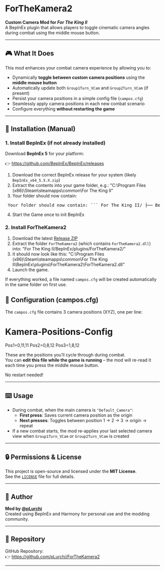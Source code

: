 # ForTheKamera2

**Custom Camera Mod for _For The King II_**  
A BepInEx plugin that allows players to toggle cinematic camera angles during combat using the middle mouse button.

---

## 🎮 What It Does

This mod enhances your combat camera experience by allowing you to:

- Dynamically **toggle between custom camera positions** using the **middle mouse button**
- Automatically update both `Group1Turn_VCam` and `Group2Turn_VCam` (if present)
- Persist your camera positions in a simple config file (`campos.cfg`)
- Seamlessly apply camera positions in each new combat scenario
- Configure everything **without restarting the game**

---

## 💾 Installation (Manual)

### 1. Install BepInEx (if not already installed)

Download **BepInEx 5** for your platform:

👉 https://github.com/BepInEx/BepInEx/releases

1. Download the correct BepInEx release for your system (likely `BepInEx_x64_5.X.X.zip`)
2. Extract the contents into your game folder, e.g.: "C:\Program Files (x86)\Steam\steamapps\common\For The King II\"
3. Your folder should now contain:

<pre lang="md"> Your folder should now contain: ``` For The King II/ ├── BepInEx/ ├── doorstop_config.ini ├── winhttp.dll └── ... ``` </pre>

4. Start the Game once to init BepInEx


### 2. Install ForTheKamera2

1. Download the latest [Release ZIP](https://github.com/pLurchi/ForTheKamera2/releases)
2. Extract the folder `ForTheKamera2` (which contains `ForTheKamera2.dll`) into: "For The King II/BepInEx/plugins/ForTheKamera2/"
3. It should now look like this: "C:\Program Files (x86)\Steam\steamapps\common\For The King II\BepInEx\plugins\ForTheKamera2\ForTheKamera2.dll"
4. Launch the game.

If everything worked, a file named `campos.cfg` will be created automatically in the same folder on first use.

## 🧩 Configuration (campos.cfg)

The `campos.cfg` file contains 3 camera positions (XYZ), one per line:

# Kamera-Positions-Config
Pos1=0,11,11
Pos2=0,8,12
Pos3=1,8,12


These are the positions you’ll cycle through during combat.  
You can **edit this file while the game is running** – the mod will re-read it each time you press the middle mouse button.

No restart needed!

---

## ⌨️ Usage

- During combat, when the main camera is `"Default_Camera"`:
  - **First press**: Saves current camera position as the origin
  - **Next presses**: Toggles between position 1 → 2 → 3 → origin → repeat
- If a new combat starts, the mod re-applies your last selected camera view when `Group1Turn_VCam` or `Group2Turn_VCam` is created

---

## 🔒 Permissions & License

This project is open-source and licensed under the **MIT License**.  
See the [`LICENSE`](LICENSE) file for full details.

---

## 👤 Author

**Mod by [@pLurchi](https://github.com/pLurchi)**  
Created using BepInEx and Harmony for personal use and the modding community.

---

## 📁 Repository

GitHub Repository:  
👉 https://github.com/pLurchi/ForTheKamera2

---

